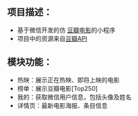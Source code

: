 

## 项目描述：
- 基于微信开发的仿 [豆瓣电影](https://movie.douban.com)的小程序
- 项目中的资源来自[豆瓣API](https://developers.douban.com/wiki/?title=movie_v2)

## 模块功能：
- 热映：展示正在热映、即将上映的电影
- 榜单：展示豆瓣电影[Top250]
- 我的：获取微信用户信息，包括头像及姓名
- 详情页：最新电影海报、条目信息
